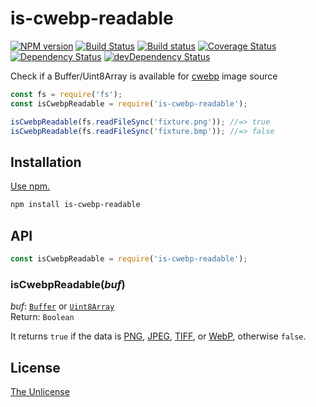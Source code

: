 # is-cwebp-readable

[![NPM version](https://img.shields.io/npm/v/is-cwebp-readable.svg)](https://www.npmjs.com/package/is-cwebp-readable)
[![Build Status](https://travis-ci.org/shinnn/is-cwebp-readable.svg?branch=master)](https://travis-ci.org/shinnn/is-cwebp-readable)
[![Build status](https://ci.appveyor.com/api/projects/status/lrfe3hgtupsg45l1?svg=true)](https://ci.appveyor.com/project/ShinnosukeWatanabe/is-cwebp-readable)
[![Coverage Status](https://img.shields.io/coveralls/shinnn/is-cwebp-readable.svg)](https://coveralls.io/r/shinnn/is-cwebp-readable)
[![Dependency Status](https://img.shields.io/david/shinnn/is-cwebp-readable.svg?style=flat&label=deps)](https://david-dm.org/shinnn/is-cwebp-readable)
[![devDependency Status](https://img.shields.io/david/dev/shinnn/is-cwebp-readable.svg?style=flat&label=devDeps)](https://david-dm.org/shinnn/is-cwebp-readable#info=devDependencies)

Check if a Buffer/Uint8Array is available for [cwebp](https://developers.google.com/speed/webp/docs/cwebp) image source

```javascript
const fs = require('fs');
const isCwebpReadable = require('is-cwebp-readable');

isCwebpReadable(fs.readFileSync('fixture.png')); //=> true
isCwebpReadable(fs.readFileSync('fixture.bmp')); //=> false
```

## Installation

[Use npm.](https://docs.npmjs.com/cli/install)

```sh
npm install is-cwebp-readable
```

## API

```javascript
const isCwebpReadable = require('is-cwebp-readable');
```

### isCwebpReadable(*buf*)

*buf*: [`Buffer`](https://iojs.org/api/buffer.html#buffer_class_buffer) or [`Uint8Array`](https://www.khronos.org/registry/typedarray/specs/latest/#TYPEDARRAYS)  
Return: `Boolean`

It returns `true` if the data is [PNG](https://wikipedia.org/wiki/Portable_Network_Graphics), [JPEG](https://wikipedia.org/wiki/JPEG), [TIFF](https://wikipedia.org/wiki/Tagged_Image_File_Format), or [WebP](https://wikipedia.org/wiki/WebP), otherwise `false`.

## License

[The Unlicense](./LICENSE)
